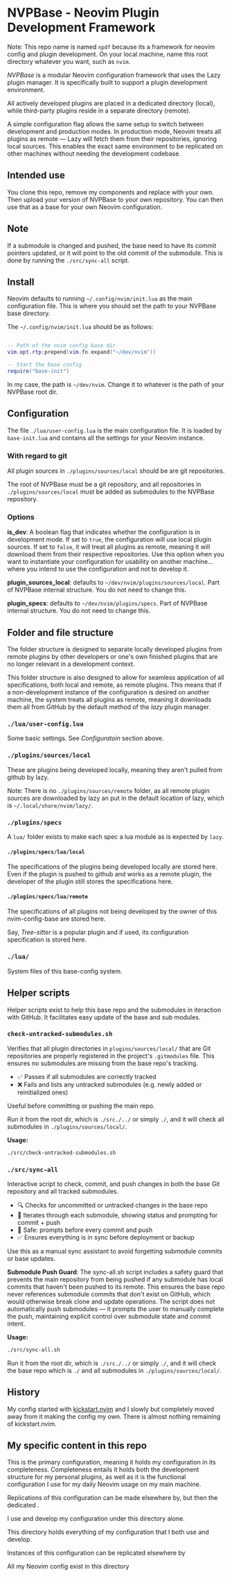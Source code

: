 # NVPBase - Neovim Plugin Development Framework

Note: This repo name is named `npdf` because its a framework for neovim config and plugin development. On your local machine, name this root directory whatever you want, such as `nvim`.

_NVPBase_ is a modular Neovim configuration framework that uses the Lazy plugin manager. It is specifically built to support a plugin development environment.

All actively developed plugins are placed in a dedicated directory (local), while third-party plugins reside in a separate directory (remote).

A simple configuration flag allows the same setup to switch between development and production modes. In production mode, Neovim treats all plugins as remote — Lazy will fetch them from their repositories, ignoring local sources. This enables the exact same environment to be replicated on other machines without needing the development codebase.

## Intended use

You clone this repo, remove my components and replace with your own. Then upload your version of NVPBase to your own repository. You can then use that as a base for your own Neovim configuration.

## Note

If a submodule is changed and pushed, the base need to have its commit pointers updated, or it will point to the old commit of the submodule. This is done by running the `./src/sync-all` script.

## Install

Neovim defaults to running `~/.config/nvim/init.lua` as the main configuration file. This is where you should set the path to your NVPBase base directory.

The `~/.config/nvim/init.lua` should be as follows:

```lua

-- Path of the nvim config base dir
vim.opt.rtp:prepend(vim.fn.expand("~/dev/nvim"))

-- Start the base config
require("base-init")

```

In my case, the path is `~/dev/nvim`. Change it to whatever is the path of your NVPBase root dir.

## Configuration

The file `./lua/user-config.lua` is the main configuration file. It is loaded by `base-init.lua` and contains all the settings for your Neovim instance.

### With regard to git

All plugin sources in `./plugins/sources/local` should be are git repositories.

The root of NVPBase must be a git repository, and all repositories in `./plugins/sources/local` must be added as submodules to the NVPBase repository.

### Options

**is_dev**: A boolean flag that indicates whether the configuration is in development mode. If set to `true`, the configuration will use local plugin sources. If set to `false`, it will treat all plugins as remote, meaning it will download them from their respective repositories. Use this option when you want to instantiate your configuration for usability on another machine... where you intend to use the configuration and not to develop it.

**plugin_sources_local**: defaults to `~/dev/nvim/plugins/sources/local`. Part of NVPBase internal structure. You do not need to change this.

**plugin_specs**: defaults to `~/dev/nvim/plugins/specs`. Part of NVPBase internal structure. You do not need to change this.

## Folder and file structure

The folder structure is designed to separate locally developed plugins from remote plugins by other developers or one's own finished plugins that are no longer relevant in a development context.

This folder structure is also designed to allow for seamless application of all specifications, both local and remote, as remote plugins. This means that if a non-development instance of the configuration is desired on another machine, the system treats all plugins as remote, meaning it downloads them all from GitHub by the default method of the _lazy_ plugin manager.

### `./lua/user-config.lua`

Some basic settings. See _Configuratoin_ section above.

### `./plugins/sources/local`

These are plugins being developed locally, meaning they aren't pulled from github by lazy.

Note: There is no `./plugins/sources/remote` folder, as all remote plugin sources are downloaded by lazy an put in the default location of lazy, which is `~/.local/share/nvim/lazy/`.

### `./plugins/specs`

A `lua/` folder exists to make each spec a lua module as is expected by `lazy`.

#### `./plugins/specs/lua/local`

The specifications of the plugins being developed locally are stored here. Even if the plugin is pushed to github and works as a remote plugin, the developer of the plugin still stores the specifications here.

#### `./plugins/specs/lua/remote`

The specifications of all plugins not being developed by the owner of this nvim-config-base are stored here.

Say, _Tree-sitter_ is a popular plugin and if used, its configuration specification is stored here.

### `./lua/`

System files of this base-config system.

## Helper scripts

Helper scripts exist to help this base repo and the submodules in iteraction with GitHub. It facilitates easy update of the base and sub modules.

### `check-untracked-submodules.sh`

Verifies that all plugin directories in `plugins/sources/local/` that are Git repositories are properly registered in the project's `.gitmodules` file.
This ensures no submodules are missing from the base repo's tracking.

- ✅ Passes if all submodules are correctly tracked
- ❌ Fails and lists any untracked submodules (e.g. newly added or reinitialized ones)

Useful before committing or pushing the main repo.

Run it from the root dir, which is `./src./../` or simply `./`, and it will check all submodules in `./plugins/sources/local/`.

**Usage:**

```bash
./src/check-untracked-submodules.sh
```

### `./src/sync-all`

Interactive script to check, commit, and push changes in both the base Git repository and all tracked submodules.

- 🔍 Checks for uncommitted or untracked changes in the base repo
- 🔁 Iterates through each submodule, showing status and prompting for commit + push
- 🧠 Safe: prompts before every commit and push
- ✅ Ensures everything is in sync before deployment or backup

Use this as a manual sync assistant to avoid forgetting submodule commits or base updates.

**Submodule Push Guard**: The sync-all.sh script includes a safety guard that prevents the main repository from being pushed if any submodule has local commits that haven't been pushed to its remote. This ensures the base repo never references submodule commits that don't exist on GitHub, which would otherwise break clone and update operations. The script does not automatically push submodules — it prompts the user to manually complete the push, maintaining explicit control over submodule state and commit intent.

**Usage:**

```bash
./src/sync-all.sh
```

Run it from the root dir, which is `./src./../` or simply `./`, and it will check the base repo which is `./` and all submodules in `./plugins/sources/local/`.

## History

My config started with [kickstart.nvim](https://github.com/nvim-lua/kickstart.nvim) and I slowly but completely moved away from it making the config my own. There is almost nothing remaining of kickstart.nvim.

## My specific content in this repo

This is the primary configuration, meaning it holds my configuration in its completeness. Completeness entails it holds both the development structure for my personal plugins, as well as it is the functional configuration I use for my daily Neovim usage on my main machine.

Replications of this configuration can be made elsewhere by, but then the dedicated .

I use and develop my configuration under this directory alone.

This directory holds everything of my configuration that I both use and develop.

Instances of this configuration can be replicated elsewhere by

All my Neovim config exist in this directory
